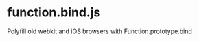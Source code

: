 function.bind.js
================

Polyfill old webkit and iOS browsers with Function.prototype.bind